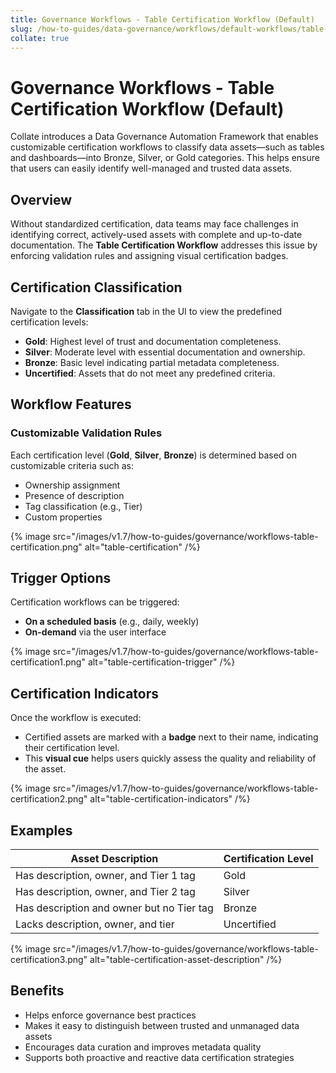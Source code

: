 ```yaml
---
title: Governance Workflows - Table Certification Workflow (Default)
slug: /how-to-guides/data-governance/workflows/default-workflows/table-certification
collate: true
---
```


# Governance Workflows - Table Certification Workflow (Default)

Collate introduces a Data Governance Automation Framework that enables customizable certification workflows to classify data assets—such as tables and dashboards—into Bronze, Silver, or Gold categories. This helps ensure that users can easily identify well-managed and trusted data assets.

## Overview

Without standardized certification, data teams may face challenges in identifying correct, actively-used assets with complete and up-to-date documentation. The **Table Certification Workflow** addresses this issue by enforcing validation rules and assigning visual certification badges.

## Certification Classification

Navigate to the **Classification** tab in the UI to view the predefined certification levels:

- **Gold**: Highest level of trust and documentation completeness.
- **Silver**: Moderate level with essential documentation and ownership.
- **Bronze**: Basic level indicating partial metadata completeness.
- **Uncertified**: Assets that do not meet any predefined criteria.

## Workflow Features

### Customizable Validation Rules

Each certification level (**Gold**, **Silver**, **Bronze**) is determined based on customizable criteria such as:

- Ownership assignment  
- Presence of description  
- Tag classification (e.g., Tier)  
- Custom properties

{% image src="/images/v1.7/how-to-guides/governance/workflows-table-certification.png" alt="table-certification" /%}

## Trigger Options

Certification workflows can be triggered:

- **On a scheduled basis** (e.g., daily, weekly)
- **On-demand** via the user interface

{% image src="/images/v1.7/how-to-guides/governance/workflows-table-certification1.png" alt="table-certification-trigger" /%}

## Certification Indicators

Once the workflow is executed:

- Certified assets are marked with a **badge** next to their name, indicating their certification level.
- This **visual cue** helps users quickly assess the quality and reliability of the asset.

{% image src="/images/v1.7/how-to-guides/governance/workflows-table-certification2.png" alt="table-certification-indicators" /%}

## Examples

| Asset Description                               | Certification Level |
|------------------------------------------------|---------------------|
| Has description, owner, and Tier 1 tag         | Gold                |
| Has description, owner, and Tier 2 tag         | Silver              |
| Has description and owner but no Tier tag      | Bronze              |
| Lacks description, owner, and tier             | Uncertified         |

{% image src="/images/v1.7/how-to-guides/governance/workflows-table-certification3.png" alt="table-certification-asset-description" /%}

## Benefits

- Helps enforce governance best practices  
- Makes it easy to distinguish between trusted and unmanaged data assets  
- Encourages data curation and improves metadata quality  
- Supports both proactive and reactive data certification strategies
